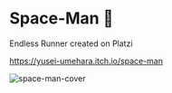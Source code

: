 # Space-Man 🌚
 Endless Runner created on Platzi
 
 https://yusei-umehara.itch.io/space-man
 
 ![space-man-cover](https://user-images.githubusercontent.com/86896365/145345686-0f1d3f6d-a940-45e5-bfeb-01e7d07a475c.png)
